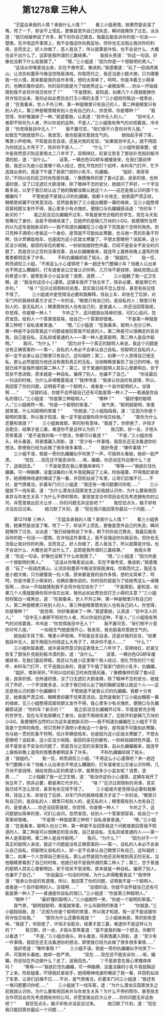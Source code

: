 # 　　第1278章 三种人
　　“王猛会承我的人情？承我什么人情？”
　　看三小姐表情，她果然是说溜了嘴，愕了一下，却谈不上慌乱，更像是意外自己的失态，瞬间就掩饰了过去，淡淡道：“我已经破例说了许多，剩下的你自己猜去，我最后能告诉你的就一句话——楚南，在许恒这件事情上，我不会强迫你向我妥协，但你也无法阻止我对你的利用，总而言之，好人你做了，恶人我当了，所以就算是许恒，也不会说什么、大概也说不出什么了，这即是我所谓的三赢结果。”
　　我摇头笑道：“你这一句话，好像也没剩下什么给我猜了。”
　　“嗯，”三小姐道：“因为你是一个很聪明的男人。”
　　“这话从你嘴里说出来，实在不像夸奖，像讽刺，”我感慨道：“玩了一招调虎离山，让流苏和墨菲今晚没空陪我演戏，你取而代之，我还当是小题大做，只为硬塞我一份人情，原来都是我的自作多情，想的太简单了，呵呵，你是冲着王小萌来的，也确实像你说的，你的目的就是为了给她秀这么一桌晚饭啊……你从一开始就猜到我不会将许恒交给你了？”
　　“不是猜到，是知道，如果几个人情就能换你将许恒交出来，我何必如此费劲去打王小萌的主意？”三小姐轻捋鬓边一缕黑丝，道：“在我看来，世人不外三种，第一种是眼里只有自己的人，第二种是眼里只有别人的人，第三种是眼里既有别人也有自己的人，你觉得，你是哪种？”
　　“我觉得，你好像漏掉了一种，”我望着她，认真道：“目中无人的人。”
　　“目中无人者即不知何为人者，所以你说的这种，不是人，”三小姐隐有煞气的对视着我，冷冷道：“你觉得我目中无人？”
　　我不置可否，“哥们倒不介意你对号入座。”
　　一如我生气她就很开心，我发现，我也挺喜欢惹她生气的。
　　她抬起手挥了挥，嘴里小声呢喃，不知是自言自语，还是对我的反驳，“如果我目中无人，就不用因为你绕这么大弯子了，除非你不是人……”
　　“什么？”
　　三小姐吹鼓香腮，或许是突然意识到这表情太二八年华了，双颊绯红，赶紧又恢复了那张扑克般刻板冷漠的脸，道：“没什么。”
　　话落，一辆白色QQ轿车缓缓驶来，在我们面前停稳，我还以为是小区里哪个熟人经过，想礼节性的打个招呼，未料车门打开，忙不迭跳出来的，竟是下午撬了我家门锁的小乳牛，仇媚媚。
　　“姐好，南哥哥好。”不同以往的前卫时尚性感风骚，丫像模像样的穿了套ol正装，良家的很，也拘谨的很，没了口无遮拦大胆泼辣，除了眼神不怎的安分，她就问了声好，一个字没敢多说，以至于我已经认出了她的胸都没敢认她这个人——这还是我认识的那个仇媚媚吗？
　　不管她是不是我认识的仇媚媚，我都十分肯定，她表面严肃正经，眼睛里却藏不住笑意流动，显然是看到了三小姐出糗那一幕的缘故，见三小姐憋得双肩轻颤又发作不得，我心里多少有点愧疚，便随口与仇媚媚搭话道：“你的车？新买的？”
　　我之前没见仇媚媚开过车，毕竟是冒充合租的穷学生，现在与天佑皆曝光了身份，自是不用继续演了，见她开的是辆几万块的小QQ，我便理所当然的以为这车是她新买的——我不知道仇媚媚在三小姐手下究竟是个怎样的角色，但只凭种子酒吧小老板这一个身份，座驾就不可能如此寒酸，也与她一贯的形象不符啊，估计弄辆低档车，也是因为这小区就太寒酸了，不想太惹眼吧？说起来，这小区没少闹贼，偷窃的采花的都有，一妙龄姑娘财色外露，已经不是安全不安全的问题了，而是百分之百的没事找事，自从仇媚媚搬来，就连早上晨练和晚上遛弯的怪蜀黍都明显多了许多。
　　不料仇媚媚却摇了摇头，道：“我姐的。”
　　我一怔，转而调侃三小姐，“不用这么小心谨慎吧？来一趟还专门整辆小车？怕被人认出来也不带这么糟蹋的，打车或者坐公交谁认识你啊，几万块不是钱呀，捐给贫困山区的希望小学，能帮到多少小盆友呢？浪费，浪费……”
　　三小姐翻了我一记卫生眼，道：“我没你这份小心谨慎，这辆车我开了快五年了，除非必要，都是用它代步的。”
　　“啥？”见识过郑雨秋的另类，其实我已经不怎么惊讶，甚至有些见怪不怪了。
　　三小姐或许是觉得没必要和我解释，径自上车，却坐在了后排，对车门外的我继续着方才说了一半的话，“眼里只有自己的，是自私的人；眼里只有别人的，是无私的人；眼里既有别人也有自己的，是普通人……你还没回答我呢，你觉得，你是哪一种人？
　　乍听之下，这问题貌似简单的很，可扪心自问，忽然发现，给别人一个答案很容易，给自己一个答案却很难。
　　“不是第一种就是第三种吧？自私或者普通。”
　　“嗯，”三小姐道：“在我看来，聪明人也分三种，第一种是不会回答我这个问题或者回答我不知道的人，第二种是可以很确定的告诉我，自己是自私、无私抑或普通的人——第一种人是真聪明，第二种人是自作聪明。”
　　我问，“为什么？”
　　“因为对于一个真正的聪明人来说，我这个问题是没有正确答案的——第一，自私的人未必不会承认自己自私，但聪明又自私的人，却一定不会承认自己眼里只有自己，这叫城府；第二，如果一个人觉得自己很无私，那么必然是因为他还没有做到真正的无私，当他眼睛里看到了自己的时候，他就已经不是我所谓的第二种人了；第三，甘于普通的聪明人其实心里都明白，安于现状不思进取，原本就是一种自私，骗得了别人，也骗不了自己。”
　　“你说最后一句话的时候，为什么非得瞪着我说？”我悻悻道：“我承认你说的有道理，所以，我回答了你的问题，证明我不是一个聪明人，或者是一个自作聪明的人，没错啊……”
　　“没错的话，你就不会怀疑自己还有可能是第一种人了——普通是你自私的借口，”三小姐道：“你是第三种聪明人。”
　　“哪种？”
　　“最好懂的聪明人，”三小姐嫣然一笑，“你是一个聪明的笨蛋。”
　　我气笑，“聪明就聪明，笨蛋就笨蛋，什么叫聪明的笨蛋？”
　　“你就是，”三小姐指指我，道：“正因为你是个聪明的笨蛋，所以我才知道，我一定不能说服你将许恒交给我。”
　　“那你为什么还要和我提？”
　　三小姐耸耸肩，笑的别有意味，“我提了，你拒绝了，许恒才会配合，结果才是三赢，难道你不是这样认为的？”
　　我沉默，好一会，才摇头苦笑着道：“是不是我的每一个想法，你都可以看透？”
　　“不是，”三小姐亦摇头，转头垂首，将表情藏入阴影，道：“至少有一件事情，我现在还无法看透你的想法，即使我已经为此做了很多很多事情……”
　　我好奇道：“哪件事情？”
　　三小姐不语，倒是一旁的仇媚媚似乎吭笑了一声，可我转头看她，她却一脸严肃。
　　“现在……现在还不能告诉你……咳，媚媚，你还站在外边做什么？走了，送我回去。”
　　丫不是故意在我心里搔痒痒吗？
　　“等等——”我欲拦住仇媚媚，可一伸胳膊，没羞没臊的小乳牛竟挺胸迎了上来，险些碰着，吓得我赶紧收手，她用眼神戏谑的嘲讽了我一番，并窃机钻进了车里，让哥们后悔不已……不对，是气愤难当，扒着车门问三小姐道：“我还有一堆问题要问你呢……”
　　三小姐放下一线车窗，道：“为什么潜龙庄园案发生之前我就认识你，为什么要紫苑回来并与你发生关系？为什么不停的帮你，甚至放言合作项目会优先考虑拥有你的公司，并愿意做出巨大让步……你的问题无非这些吧？”
　　我怔怔点头，脑子却有点没反应过来。
　　她沉默了片刻，道：“现在我只能回答你最后一个问题……”

　　第1278章 三种人
　　“王猛会承我的人情？承我什么人情？”
　　看三小姐表情，她果然是说溜了嘴，愕了一下，却谈不上慌乱，更像是意外自己的失态，瞬间就掩饰了过去，淡淡道：“我已经破例说了许多，剩下的你自己猜去，我最后能告诉你的就一句话——楚南，在许恒这件事情上，我不会强迫你向我妥协，但你也无法阻止我对你的利用，总而言之，好人你做了，恶人我当了，所以就算是许恒，也不会说什么、大概也说不出什么了，这即是我所谓的三赢结果。”
　　我摇头笑道：“你这一句话，好像也没剩下什么给我猜了。”
　　“嗯，”三小姐道：“因为你是一个很聪明的男人。”
　　“这话从你嘴里说出来，实在不像夸奖，像讽刺，”我感慨道：“玩了一招调虎离山，让流苏和墨菲今晚没空陪我演戏，你取而代之，我还当是小题大做，只为硬塞我一份人情，原来都是我的自作多情，想的太简单了，呵呵，你是冲着王小萌来的，也确实像你说的，你的目的就是为了给她秀这么一桌晚饭啊……你从一开始就猜到我不会将许恒交给你了？”
　　“不是猜到，是知道，如果几个人情就能换你将许恒交出来，我何必如此费劲去打王小萌的主意？”三小姐轻捋鬓边一缕黑丝，道：“在我看来，世人不外三种，第一种是眼里只有自己的人，第二种是眼里只有别人的人，第三种是眼里既有别人也有自己的人，你觉得，你是哪种？”
　　“我觉得，你好像漏掉了一种，”我望着她，认真道：“目中无人的人。”
　　“目中无人者即不知何为人者，所以你说的这种，不是人，”三小姐隐有煞气的对视着我，冷冷道：“你觉得我目中无人？”
　　我不置可否，“哥们倒不介意你对号入座。”
　　一如我生气她就很开心，我发现，我也挺喜欢惹她生气的。
　　她抬起手挥了挥，嘴里小声呢喃，不知是自言自语，还是对我的反驳，“如果我目中无人，就不用因为你绕这么大弯子了，除非你不是人……”
　　“什么？”
　　三小姐吹鼓香腮，或许是突然意识到这表情太二八年华了，双颊绯红，赶紧又恢复了那张扑克般刻板冷漠的脸，道：“没什么。”
　　话落，一辆白色QQ轿车缓缓驶来，在我们面前停稳，我还以为是小区里哪个熟人经过，想礼节性的打个招呼，未料车门打开，忙不迭跳出来的，竟是下午撬了我家门锁的小乳牛，仇媚媚。
　　“姐好，南哥哥好。”不同以往的前卫时尚性感风骚，丫像模像样的穿了套ol正装，良家的很，也拘谨的很，没了口无遮拦大胆泼辣，除了眼神不怎的安分，她就问了声好，一个字没敢多说，以至于我已经认出了她的胸都没敢认她这个人——这还是我认识的那个仇媚媚吗？
　　不管她是不是我认识的仇媚媚，我都十分肯定，她表面严肃正经，眼睛里却藏不住笑意流动，显然是看到了三小姐出糗那一幕的缘故，见三小姐憋得双肩轻颤又发作不得，我心里多少有点愧疚，便随口与仇媚媚搭话道：“你的车？新买的？”
　　我之前没见仇媚媚开过车，毕竟是冒充合租的穷学生，现在与天佑皆曝光了身份，自是不用继续演了，见她开的是辆几万块的小QQ，我便理所当然的以为这车是她新买的——我不知道仇媚媚在三小姐手下究竟是个怎样的角色，但只凭种子酒吧小老板这一个身份，座驾就不可能如此寒酸，也与她一贯的形象不符啊，估计弄辆低档车，也是因为这小区就太寒酸了，不想太惹眼吧？说起来，这小区没少闹贼，偷窃的采花的都有，一妙龄姑娘财色外露，已经不是安全不安全的问题了，而是百分之百的没事找事，自从仇媚媚搬来，就连早上晨练和晚上遛弯的怪蜀黍都明显多了许多。
　　不料仇媚媚却摇了摇头，道：“我姐的。”
　　我一怔，转而调侃三小姐，“不用这么小心谨慎吧？来一趟还专门整辆小车？怕被人认出来也不带这么糟蹋的，打车或者坐公交谁认识你啊，几万块不是钱呀，捐给贫困山区的希望小学，能帮到多少小盆友呢？浪费，浪费……”
　　三小姐翻了我一记卫生眼，道：“我没你这份小心谨慎，这辆车我开了快五年了，除非必要，都是用它代步的。”
　　“啥？”见识过郑雨秋的另类，其实我已经不怎么惊讶，甚至有些见怪不怪了。
　　三小姐或许是觉得没必要和我解释，径自上车，却坐在了后排，对车门外的我继续着方才说了一半的话，“眼里只有自己的，是自私的人；眼里只有别人的，是无私的人；眼里既有别人也有自己的，是普通人……你还没回答我呢，你觉得，你是哪一种人？
　　乍听之下，这问题貌似简单的很，可扪心自问，忽然发现，给别人一个答案很容易，给自己一个答案却很难。
　　“不是第一种就是第三种吧？自私或者普通。”
　　“嗯，”三小姐道：“在我看来，聪明人也分三种，第一种是不会回答我这个问题或者回答我不知道的人，第二种是可以很确定的告诉我，自己是自私、无私抑或普通的人——第一种人是真聪明，第二种人是自作聪明。”
　　我问，“为什么？”
　　“因为对于一个真正的聪明人来说，我这个问题是没有正确答案的——第一，自私的人未必不会承认自己自私，但聪明又自私的人，却一定不会承认自己眼里只有自己，这叫城府；第二，如果一个人觉得自己很无私，那么必然是因为他还没有做到真正的无私，当他眼睛里看到了自己的时候，他就已经不是我所谓的第二种人了；第三，甘于普通的聪明人其实心里都明白，安于现状不思进取，原本就是一种自私，骗得了别人，也骗不了自己。”
　　“你说最后一句话的时候，为什么非得瞪着我说？”我悻悻道：“我承认你说的有道理，所以，我回答了你的问题，证明我不是一个聪明人，或者是一个自作聪明的人，没错啊……”
　　“没错的话，你就不会怀疑自己还有可能是第一种人了——普通是你自私的借口，”三小姐道：“你是第三种聪明人。”
　　“哪种？”
　　“最好懂的聪明人，”三小姐嫣然一笑，“你是一个聪明的笨蛋。”
　　我气笑，“聪明就聪明，笨蛋就笨蛋，什么叫聪明的笨蛋？”
　　“你就是，”三小姐指指我，道：“正因为你是个聪明的笨蛋，所以我才知道，我一定不能说服你将许恒交给我。”
　　“那你为什么还要和我提？”
　　三小姐耸耸肩，笑的别有意味，“我提了，你拒绝了，许恒才会配合，结果才是三赢，难道你不是这样认为的？”
　　我沉默，好一会，才摇头苦笑着道：“是不是我的每一个想法，你都可以看透？”
　　“不是，”三小姐亦摇头，转头垂首，将表情藏入阴影，道：“至少有一件事情，我现在还无法看透你的想法，即使我已经为此做了很多很多事情……”
　　我好奇道：“哪件事情？”
　　三小姐不语，倒是一旁的仇媚媚似乎吭笑了一声，可我转头看她，她却一脸严肃。
　　“现在……现在还不能告诉你……咳，媚媚，你还站在外边做什么？走了，送我回去。”
　　丫不是故意在我心里搔痒痒吗？
　　“等等——”我欲拦住仇媚媚，可一伸胳膊，没羞没臊的小乳牛竟挺胸迎了上来，险些碰着，吓得我赶紧收手，她用眼神戏谑的嘲讽了我一番，并窃机钻进了车里，让哥们后悔不已……不对，是气愤难当，扒着车门问三小姐道：“我还有一堆问题要问你呢……”
　　三小姐放下一线车窗，道：“为什么潜龙庄园案发生之前我就认识你，为什么要紫苑回来并与你发生关系？为什么不停的帮你，甚至放言合作项目会优先考虑拥有你的公司，并愿意做出巨大让步……你的问题无非这些吧？”
　　我怔怔点头，脑子却有点没反应过来。
　　她沉默了片刻，道：“现在我只能回答你最后一个问题……”
